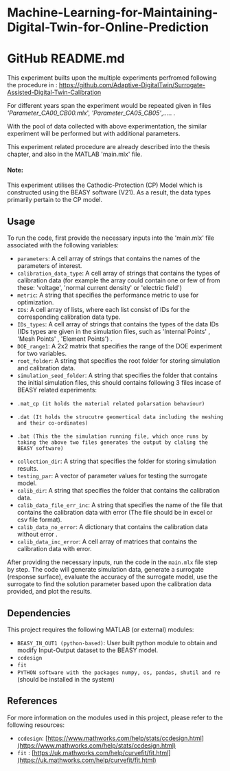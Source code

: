 # Machine-Learning-for-Maintaining-Digital-Twin-for-Online-Prediction

# GitHub README.md

This experiment builts upon the multiple experiments perfromed following the procedure in :
https://github.com/Adaptive-DigitalTwin/Surrogate-Assisted-Digital-Twin-Calibration

For different years span the experiment would be repeated given in files _'Parameter_CA00_CB00.mlx_', _'Parameter_CA05_CB05'_,..... .

With the pool of data collected with above experimentation, the similar experiment will be performed but with additional parameters. 

This experiment related procedure are already described into the thesis chapter, and also in the MATLAB 'main.mlx' file.

#### Note: 
This experiment utilises the Cathodic-Protection (CP) Model which is constructed using the BEASY software  (V21). As a result, the data types primarily pertain to the CP model.


## Usage

To run the code, first provide the necessary inputs into the 'main.mlx' file associated with the following variables:

- `parameters`: A cell array of strings that contains the names of the parameters of interest.
- `calibration_data_type`: A cell array of strings that contains the types of calibration data (for example the array could contain one or few of from these: 'voltage', 'normal current density' or 'electric field')
- `metric`: A string that specifies the performance metric to use for optimization.
- `IDs`: A cell array of lists, where each list consist of IDs for the corresponding calibration data type. 
- `IDs_types`: A cell array of strings that contains the types of the data IDs (IDs types are given in the simulation files, such as 'Internal Points' , 'Mesh Points' , 'Element Points') .
- `DOE_range1`: A 2x2 matrix that specifies the range of the DOE experiment for two variables.
- `root_folder`: A string that specifies the root folder for storing simulation and calibration data.
- `simulation_seed_folder`: A string that specifies the folder that contains the initial simulation files, this should contains following 3 files incase of BEASY related experiments:
-     .mat_cp (it holds the material related polarsation behaviour)
-     .dat (It holds the strucutre geomertical data including the meshing and their co-ordinates)
-     .bat (This the the simulation running file, which once runs by taking the above two files generates the output by claling the BEASY software)
- `collection_dir`: A string that specifies the folder for storing simulation results.
- `testing_par`: A vector of parameter values for testing the surrogate model.
- `calib_dir`: A string that specifies the folder that contains the calibration data.
- `calib_data_file_err_inc`: A string that specifies the name of the file that contains the calibration data with error (The file should be in excel or csv file format).
- `calib_data_no_error`: A dictionary that contains the calibration data without error .
- `calib_data_inc_error`: A cell array of matrices that contains the calibration data with error.

After providing the necessary inputs, run the code in the `main.mlx` file step by step. The code will generate simulation data, generate a surrogate (response surface), evaluate the accuracy of the surrogate model, use the surrogate to find the solution parameter based upon the calibration data provided, and plot the results.

## Dependencies

This project requires the following MATLAB (or external) modules:

- `BEASY_IN_OUT1 (python-based)`: User built python module to obtain and modify Input-Output dataset to the BEASY model.
- `ccdesign` 
- `fit`
- `PYTHON software with the packages numpy, os, pandas, shutil and re` (should be installed in the system)

## References

For more information on the modules used in this project, please refer to the following resources:

- `ccdesign`: [https://www.mathworks.com/help/stats/ccdesign.html](https://www.mathworks.com/help/stats/ccdesign.html)
- `fit` : [https://uk.mathworks.com/help/curvefit/fit.html](https://uk.mathworks.com/help/curvefit/fit.html)
